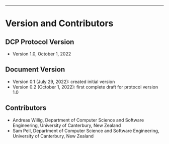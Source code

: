 ---

# Version and Contributors

## DCP Protocol Version

- Version 1.0, October 1, 2022


## Document Version

- Version 0.1 (July 29, 2022): created initial version
- Version 0.2 (October 1, 2022): first complete draft for protocol
  version 1.0

## Contributors

- Andreas Willig, Department of Computer Science and Software
  Engineering, University of Canterbury, New Zealand
- Sam Pell, Department of Computer Science and Software Engineering,
  University of Canterbury, New Zealand
